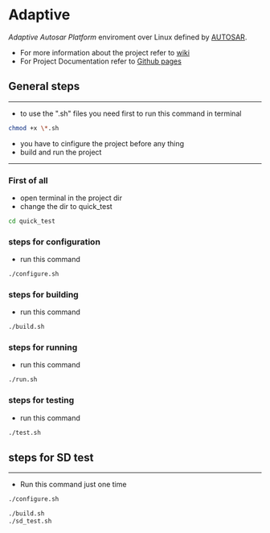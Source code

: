 # Adaptive 

_Adaptive Autosar Platform_ enviroment over Linux defined by [AUTOSAR](https://www.autosar.org/standards/adaptive-platform/).<br>
* For more information about the project refer to [wiki](https://github.com/ahmed192a/Adaptive/wiki/Project-Description)
* For Project Documentation refer to [Github pages](https://ahmed192a.github.io/Adaptive)


## General steps
-----

- to use the ".sh" files you need first to run this command in terminal 
```bash
chmod +x \*.sh
```
- you have to cinfigure the project before any thing
- build and run the project

-------------

### First of all

- open terminal in the project dir
- change the dir to quick_test 
```bash
cd quick_test
```

### steps for configuration

- run this command 
```bash
./configure.sh
```

### steps for building

- run this command 
```bash
./build.sh
```

### steps for running

- run this command 
```bash
./run.sh
```

### steps for testing

- run this command 
```bash
./test.sh
```


## steps for SD test
--------

- Run this command just one time
```bash
./configure.sh
```
```bash
./build.sh
./sd_test.sh
```
